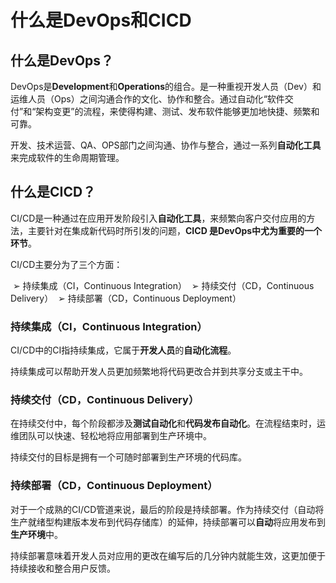 # 什么是DevOps和CICD

## 什么是DevOps？

DevOps是**Development**和**Operations**的组合。是一种重视开发人员（Dev）和运维人员（Ops）之间沟通合作的文化、协作和整合。通过自动化“软件交付”和“架构变更”的流程，来使得构建、测试、发布软件能够更加地快捷、频繁和可靠。

开发、技术运营、QA、OPS部门之间沟通、协作与整合，通过一系列**自动化工具**来完成软件的生命周期管理。

## 什么是CICD？

CI/CD是一种通过在应用开发阶段引入**自动化工具**，来频繁向客户交付应用的方法，主要针对在集成新代码时所引发的问题，**CICD 是DevOps中尤为重要的一个环节**。

CI/CD主要分为了三个方面：

​		➢ 持续集成（CI，Continuous Integration）
​		➢ 持续交付（CD，Continuous Delivery）
​		➢ 持续部署（CD，Continuous Deployment）

### 持续集成（CI，Continuous Integration）

CI/CD中的CI指持续集成，它属于**开发人员**的**自动化流程**。

持续集成可以帮助开发人员更加频繁地将代码更改合并到共享分支或主干中。

### 持续交付（CD，Continuous Delivery）

在持续交付中，每个阶段都涉及**测试自动化**和**代码发布自动化**。在流程结束时，运维团队可以快速、轻松地将应用部署到生产环境中。

持续交付的目标是拥有一个可随时部署到生产环境的代码库。

### 持续部署（CD，Continuous Deployment）

对于一个成熟的CI/CD管道来说，最后的阶段是持续部署。作为持续交付（自动将生产就绪型构建版本发布到代码存储库）的延伸，持续部署可以**自动**将应用发布到**生产环境**中。

持续部署意味着开发人员对应用的更改在编写后的几分钟内就能生效，这更加便于持续接收和整合用户反馈。
